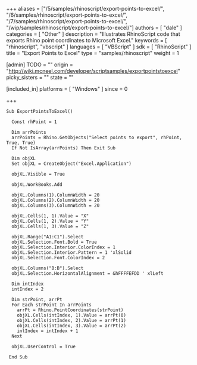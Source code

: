+++
aliases = ["/5/samples/rhinoscript/export-points-to-excel/", "/6/samples/rhinoscript/export-points-to-excel/", "/7/samples/rhinoscript/export-points-to-excel/", "/wip/samples/rhinoscript/export-points-to-excel/"]
authors = [ "dale" ]
categories = [ "Other" ]
description = "Illustrates RhinoScript code that exports Rhino point coordinates to Microsoft Excel."
keywords = [ "rhinoscript", "vbscript" ]
languages = [ "VBScript" ]
sdk = [ "RhinoScript" ]
title = "Export Points to Excel"
type = "samples/rhinoscript"
weight = 1

[admin]
TODO = ""
origin = "http://wiki.mcneel.com/developer/scriptsamples/exportpointstoexcel"
picky_sisters = ""
state = ""

[included_in]
platforms = [ "Windows" ]
since = 0

+++

```vbnet
Sub ExportPointsToExcel()

  Const rhPoint = 1

  Dim arrPoints
  arrPoints = Rhino.GetObjects("Select points to export", rhPoint, True, True)
  If Not IsArray(arrPoints) Then Exit Sub

  Dim objXL
  Set objXL = CreateObject("Excel.Application")

  objXL.Visible = True

  objXL.WorkBooks.Add

  objXL.Columns(1).ColumnWidth = 20
  objXL.Columns(2).ColumnWidth = 20
  objXL.Columns(3).ColumnWidth = 20

  objXL.Cells(1, 1).Value = "X"
  objXL.Cells(1, 2).Value = "Y"
  objXL.Cells(1, 3).Value = "Z"

  objXL.Range("A1:C1").Select
  objXL.Selection.Font.Bold = True
  objXL.Selection.Interior.ColorIndex = 1
  objXL.Selection.Interior.Pattern = 1 'xlSolid
  objXL.Selection.Font.ColorIndex = 2

  objXL.Columns("B:B").Select
  objXL.Selection.HorizontalAlignment = &hFFFFEFDD ' xlLeft

  Dim intIndex
  intIndex = 2

  Dim strPoint, arrPt
  For Each strPoint In arrPoints
    arrPt = Rhino.PointCoordinates(strPoint)
    objXL.Cells(intIndex, 1).Value = arrPt(0)
    objXL.Cells(intIndex, 2).Value = arrPt(1)
    objXL.Cells(intIndex, 3).Value = arrPt(2)
    intIndex = intIndex + 1
  Next

  objXL.UserControl = True

 End Sub
```
